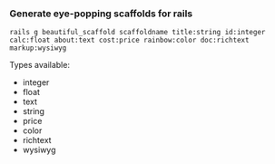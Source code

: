 ### Generate eye-popping scaffolds for rails

    rails g beautiful_scaffold scaffoldname title:string id:integer calc:float about:text cost:price rainbow:color doc:richtext markup:wysiwyg

Types available:

- integer
- float
- text
- string
- price
- color
- richtext
- wysiwyg
